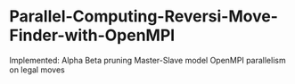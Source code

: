 # Parallel-Computing-Reversi-Move-Finder-with-OpenMPI

Implemented:
Alpha Beta pruning
Master-Slave model
OpenMPI parallelism on legal moves
